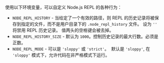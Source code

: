 
使用以下环境变量，可以自定义 Node.js REPL 的各种行为：

 - `NODE_REPL_HISTORY` - 当给定了一个有效的路径，则 REPL 的历史记录将被保存到指定的文件，而不是用户目录下的 `.node_repl_history` 文件。
  设为 `''` 将禁用 REPL 历史记录。
  值两头的空格键会被去掉。
 - `NODE_REPL_HISTORY_SIZE` - 默认为 `1000`。控制历史记录的最大行数。必须是正数。
 - `NODE_REPL_MODE` - 可以是 `'sloppy'` 或 `'strict'`。
  默认是 `'sloppy'`, 在 `'sloppy'` 模式下，允许代码在非严格模式下运行。

